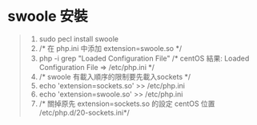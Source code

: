 # swoole 安裝

> 1. sudo pecl install swoole
> 2. /* 在 php.ini 中添加 extension=swoole.so */
> 3. php -i grep "Loaded Configuration File" /* centOS 結果: Loaded Configuration File => /etc/php.ini */
> 4. /* swoole 有載入順序的限制要先載入sockets */
> 5. echo 'extension=sockets.so' >> /etc/php.ini
> 6. echo 'extension=swoole.so' >> /etc/php.ini
> 7.  /* 關掉原先 extension=sockets.so 的設定 centOS 位置 /etc/php.d/20-sockets.ini*/
